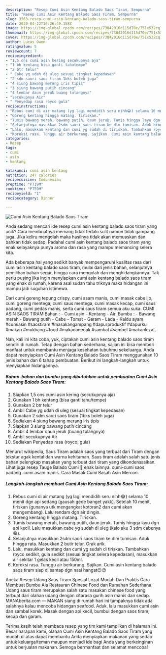 ```yaml
---
description: "Resep Cumi Asin Kentang Balado Saos Tiram, Sempurna"
title: "Resep Cumi Asin Kentang Balado Saos Tiram, Sempurna"
slug: 3563-resep-cumi-asin-kentang-balado-saos-tiram-sempurna
date: 2020-04-22T16:26:49.158Z
image: https://img-global.cpcdn.com/recipes/73042016d115d70e/751x532cq70/cumi-asin-kentang-balado-saos-tiram-foto-resep-utama.jpg
thumbnail: https://img-global.cpcdn.com/recipes/73042016d115d70e/751x532cq70/cumi-asin-kentang-balado-saos-tiram-foto-resep-utama.jpg
cover: https://img-global.cpcdn.com/recipes/73042016d115d70e/751x532cq70/cumi-asin-kentang-balado-saos-tiram-foto-resep-utama.jpg
author: Lucas Owen
ratingvalue: 5
reviewcount: 7
recipeingredient:
- "1,5 ons cumi asin kering secukupnya aja"
- "1 bh kentang bisa ganti tahutempe"
- "2 btr telur"
- " Cabe yg udah di uleg sesuai tingkat kepedasan"
- "2 sdm saori saos tiram 1bks boleh juga"
- "4 siung bawang merang iris tipis"
- "3 siung bawang putih cincang"
- "4 lembar daun jeruk buang tulangnya"
- "secukupnya Air"
- " Penyedap rasa royco gula"
recipeinstructions:
- "Rebus cumi di air matang (yg lagi mendidih seru nihh😂) selama 10 menit dgn api sedang (gausah gede banget yakk). Setelah 10 menit, tiriskan (gunanya utk mengangkat kotoran2 dan cumi akan mengembang). Lalu rendam dgn air dingin."
- "Goreng kentang hingga matang. Tiriskan."
- "Tumis bawang merah, bawang putih, daun jeruk. Tumis hingga layu dgn api kecil. Lalu masukkan cabe yg sudah di uleg (kalo aku 3 sdm cabenya 😁)."
- "Selanjutnya masukkan 2sdm saori saos tiram ke dlm tumisan. Aduk hingga rata. Masukkan 2 butir telur. Orak arik."
- "Lalu, masukkan kentang dan cumi yg sudah di tiriskan. Tambahkan royco sedikit, gula sedikit (sesuai tingkat selera kepedasan), masukkan air sekitar 1 gelas kecil atau 150ml."
- "Koreksi rasa. Tunggu air berkurang. Sajikan. Cumi asin kentang balado saos tiram siap di santap dgn nasi hangat😉😉"
categories:
- Resep
tags:
- cumi
- asin
- kentang

katakunci: cumi asin kentang 
nutrition: 247 calories
recipecuisine: Indonesian
preptime: "PT19M"
cooktime: "PT59M"
recipeyield: "1"
recipecategory: Dinner

---
```



![Cumi Asin Kentang Balado Saos Tiram](https://img-global.cpcdn.com/recipes/73042016d115d70e/751x532cq70/cumi-asin-kentang-balado-saos-tiram-foto-resep-utama.jpg)

Anda sedang mencari ide resep cumi asin kentang balado saos tiram yang unik? Cara membuatnya memang tidak terlalu sulit namun tidak gampang juga. Jika keliru mengolah maka hasilnya tidak akan memuaskan dan bahkan tidak sedap. Padahal cumi asin kentang balado saos tiram yang enak selayaknya punya aroma dan rasa yang mampu memancing selera kita.

Ada beberapa hal yang sedikit banyak mempengaruhi kualitas rasa dari cumi asin kentang balado saos tiram, mulai dari jenis bahan, selanjutnya pemilihan bahan segar, hingga cara mengolah dan menghidangkannya. Tak perlu pusing jika ingin menyiapkan cumi asin kentang balado saos tiram yang enak di rumah, karena asal sudah tahu triknya maka hidangan ini mampu jadi suguhan istimewa.

Dari cumi goreng tepung crispy, cumi asam manis, cumi masak cabe ijo, cumi goreng mentega, cumi saus mentega, cumi masak kecap, cumi saus padang, cumi pedas manis, serta cumi saus tiram semua aku suka. CUMI ASIN SAOS TIRAM Bahan : - Cumi asin - Kentang - Air. Bumbu : - Bawang merah - Bawang putih - Cabe - Tomat - Garam - Lada - Kaldu ayam #cumiasin #saostiram #masakangampang #dapurproduktif #dapurku #makan #mukbang #food #makananenak #sambal #sambel #makanlezat.


Nah, kali ini kita coba, yuk, ciptakan cumi asin kentang balado saos tiram sendiri di rumah. Tetap dengan bahan sederhana, sajian ini bisa memberi manfaat untuk membantu menjaga kesehatan tubuhmu sekeluarga. Anda dapat menyiapkan Cumi Asin Kentang Balado Saos Tiram menggunakan 10 jenis bahan dan 6 tahap pembuatan. Berikut ini langkah-langkah untuk menyiapkan hidangannya.

<!--inarticleads1-->

##### Bahan-bahan dan bumbu yang dibutuhkan untuk pembuatan Cumi Asin Kentang Balado Saos Tiram:

1. Siapkan 1,5 ons cumi asin kering (secukupnya aja)
1. Gunakan 1 bh kentang (bisa ganti tahu/tempe)
1. Gunakan 2 btr telur
1. Ambil  Cabe yg udah di uleg (sesuai tingkat kepedasan)
1. Gunakan 2 sdm saori saos tiram (1bks boleh juga)
1. Sediakan 4 siung bawang merang iris tipis
1. Siapkan 3 siung bawang putih cincang
1. Ambil 4 lembar daun jeruk (buang tulangnya)
1. Ambil secukupnya Air
1. Sediakan  Penyedap rasa (royco, gula)


Menurut wikipedia, Saus Tiram adalah saos yang terbuat dari Tiram dengan tekstur agak kental dan warna kehitaman. Saus tiram adalah salah satu jenis bahan pelengkap masakan yang terbuat dari tiram yang dikondensasikan. Lihat juga resep Tauge Balado Cumi 🦑 enak lainnya. cumi-cumi saos padang. cumi asam manis. Cara Masak Cumi Basah Asin Mercon. 

<!--inarticleads2-->

##### Langkah-langkah membuat Cumi Asin Kentang Balado Saos Tiram:

1. Rebus cumi di air matang (yg lagi mendidih seru nihh😂) selama 10 menit dgn api sedang (gausah gede banget yakk). Setelah 10 menit, tiriskan (gunanya utk mengangkat kotoran2 dan cumi akan mengembang). Lalu rendam dgn air dingin.
1. Goreng kentang hingga matang. Tiriskan.
1. Tumis bawang merah, bawang putih, daun jeruk. Tumis hingga layu dgn api kecil. Lalu masukkan cabe yg sudah di uleg (kalo aku 3 sdm cabenya 😁).
1. Selanjutnya masukkan 2sdm saori saos tiram ke dlm tumisan. Aduk hingga rata. Masukkan 2 butir telur. Orak arik.
1. Lalu, masukkan kentang dan cumi yg sudah di tiriskan. Tambahkan royco sedikit, gula sedikit (sesuai tingkat selera kepedasan), masukkan air sekitar 1 gelas kecil atau 150ml.
1. Koreksi rasa. Tunggu air berkurang. Sajikan. Cumi asin kentang balado saos tiram siap di santap dgn nasi hangat😉😉


Aneka Resep Udang Saus Tiram Spesial Lezat Mudah Dan Praktis Cara Membuat Bumbu Ala Restauran Chinese Food dan Rumahan Sederhana. Udang saus tiram merupakan salah satu masakan chinese food yang terbuat dari olahan udang dengan citarasa gurih asin manis dan sedap. MANAberita.com — MAKAN siang di rumah hari ini tampaknya tidak ada salahnya kalau mencoba hidangan seafood. Aduk, lalu masukkan cumi asin dan sambal korek. Masak dengan api kecil, bumbui dengan saos tiram, kecap dan garam. 

Terima kasih telah membaca resep yang tim kami tampilkan di halaman ini. Besar harapan kami, olahan Cumi Asin Kentang Balado Saos Tiram yang mudah di atas dapat membantu Anda menyiapkan makanan yang sedap untuk keluarga/teman maupun menjadi ide bagi Anda yang berkeinginan untuk berjualan makanan. Semoga bermanfaat dan selamat mencoba!
